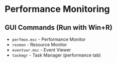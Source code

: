 # Performance Monitoring

## GUI Commands (Run with Win+R)

- `perfmon.msc` - Performance Monitor
- `resmon` - Resource Monitor
- `eventvwr.msc` - Event Viewer
- `taskmgr` - Task Manager (performance tab)
